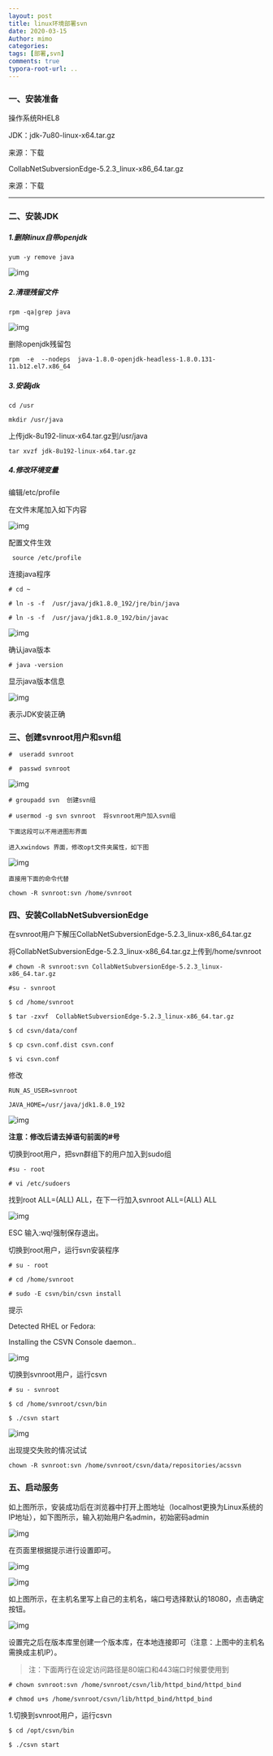 ```yaml
---
layout: post
title: linux环境部署svn
date: 2020-03-15
Author: mimo
categories: 
tags: [部署,svn]
comments: true
typora-root-url: ..
---
```


### 一、安装准备

操作系统RHEL8

JDK：jdk-7u80-linux-x64.tar.gz  

来源：下载

CollabNetSubversionEdge-5.2.3_linux-x86_64.tar.gz 

来源：下载

------

### 二、安装JDK

##### 1.删除linux自带openjdk

```
yum -y remove java
```

![img](/document_image/wps1.jpg) 

##### 2.清理残留文件

```
rpm -qa|grep java
```

![img](/document_image/wps2.jpg) 

删除openjdk残留包

```
rpm  -e  --nodeps  java-1.8.0-openjdk-headless-1.8.0.131-11.b12.el7.x86_64
```

##### 3.安装jdk

```
cd /usr

mkdir /usr/java
```

上传jdk-8u192-linux-x64.tar.gz到/usr/java

```
tar xvzf jdk-8u192-linux-x64.tar.gz
```

##### 4.修改环境变量

编辑/etc/profile

在文件末尾加入如下内容

![img](/document_image/wps3.png) 

 配置文件生效

```
 source /etc/profile
```

 连接java程序

```
# cd ~

# ln -s -f  /usr/java/jdk1.8.0_192/jre/bin/java

# ln -s -f  /usr/java/jdk1.8.0_192/bin/javac
```

![img](/document_image/wps4.jpg) 

确认java版本

```
# java -version
```

 显示java版本信息

![img](/document_image/wps5.jpg) 

表示JDK安装正确

### 三、创建svnroot用户和svn组

```
#  useradd svnroot

#  passwd svnroot
```

![img](/document_image/wps6.jpg) 

```
# groupadd svn  创建svn组

# usermod -g svn svnroot  将svnroot用户加入svn组
```

`下面这段可以不用进图形界面`

`进入xwindows 界面，修改opt文件夹属性，如下图`

![img](/document_image/wps7.jpg)

`直接用下面的命令代替`

```
chown -R svnroot:svn /home/svnroot
```

### 四、安装CollabNetSubversionEdge

在svnroot用户下解压CollabNetSubversionEdge-5.2.3_linux-x86_64.tar.gz 

将CollabNetSubversionEdge-5.2.3_linux-x86_64.tar.gz上传到/home/svnroot

```
# chown -R svnroot:svn CollabNetSubversionEdge-5.2.3_linux-x86_64.tar.gz

#su - svnroot

$ cd /home/svnroot

$ tar -zxvf  CollabNetSubversionEdge-5.2.3_linux-x86_64.tar.gz 

$ cd csvn/data/conf

$ cp csvn.conf.dist csvn.conf

$ vi csvn.conf
```

修改

```
RUN_AS_USER=svnroot

JAVA_HOME=/usr/java/jdk1.8.0_192
```

![img](/document_image/wps8.jpg) 

**注意：修改后请去掉语句前面的#号**

切换到root用户，把svn群组下的用户加入到sudo组

```
#su - root

# vi /etc/sudoers
```

找到root ALL=(ALL) ALL，在下一行加入svnroot ALL=(ALL) ALL

![img](/document_image/wps9.jpg) 

ESC 输入:wq!强制保存退出。



切换到root用户，运行svn安装程序

```
# su - root 

# cd /home/svnroot

# sudo -E csvn/bin/csvn install
```

 提示

 Detected RHEL or Fedora:

 Installing the CSVN Console daemon..

![img](/document_image/wps10.jpg) 

切换到svnroot用户，运行csvn

```
# su - svnroot

$ cd /home/svnroot/csvn/bin

$ ./csvn start
```

![img](/document_image/wps11.jpg) 

出现提交失败的情况试试

```
chown -R svnroot:svn /home/svnroot/csvn/data/repositories/acssvn  
```

### 五、启动服务

如上图所示，安装成功后在浏览器中打开上图地址（localhost更换为Linux系统的IP地址），如下图所示，输入初始用户名admin，初始密码admin

![img](/document_image/wps12.jpg) 

在页面里根据提示进行设置即可。

![img](/document_image/wps13.jpg) 

![img](/document_image/wps14.jpg) 

如上图所示，在主机名里写上自己的主机名，端口号选择默认的18080，点击确定按钮。

![img](/document_image/wps15.jpg) 

设置完之后在版本库里创建一个版本库，在本地连接即可（注意：上图中的主机名需换成主机IP）。

 

> 注：下面两行在设定访问路径是80端口和443端口时候要使用到 

```
# chown svnroot:svn /home/svnroot/csvn/lib/httpd_bind/httpd_bind

# chmod u+s /home/svnroot/csvn/lib/httpd_bind/httpd_bind
```

1.切换到svnroot用户，运行csvn

```
$ cd /opt/csvn/bin

$ ./csvn start
```